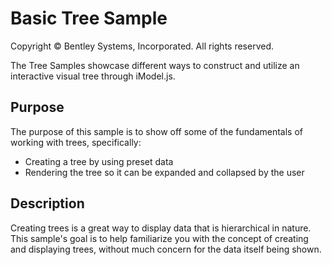 # Basic Tree Sample

Copyright © Bentley Systems, Incorporated. All rights reserved.

The Tree Samples showcase different ways to construct and utilize an interactive visual tree through iModel.js.

## Purpose

The purpose of this sample is to show off some of the fundamentals of working with trees, specifically:

* Creating a tree by using preset data
* Rendering the tree so it can be expanded and collapsed by the user

## Description

Creating trees is a great way to display data that is hierarchical in nature. This sample's goal is to help familiarize you with the concept of creating and displaying trees, without much concern for the data itself being shown.
